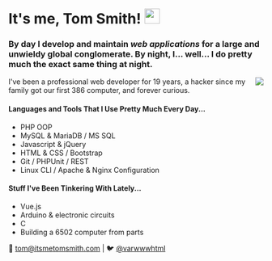 # It's me, Tom Smith! <img src="https://media.tenor.com/images/3b388fe03da271d2674faf85eb7c3fcd/tenor.gif" height="30" />

### By day I develop and maintain *web applications* for a large and unwieldy global conglomerate. By night, I... well... I do pretty much the exact same thing at night.

<img src="http://itsmetomsmith.com/egolf/egolf-svg.php" align="right" /> I've been a professional web developer for 19 years, a hacker since my family got our first 386 computer, and forever curious. 

#### Languages and Tools That I Use Pretty Much Every Day...
- PHP OOP 
- MySQL & MariaDB / MS SQL
- Javascript & jQuery
- HTML & CSS / Bootstrap
- Git / PHPUnit / REST
- Linux CLI / Apache & Nginx Configuration

#### Stuff I've Been Tinkering With Lately...
- Vue.js
- Arduino & electronic circuits
- C
- Building a 6502 computer from parts

📧  [tom@itsmetomsmith.com](mailto:tom@itsmetomsmith.com)  | 🐦  [@varwwwhtml](https://www.twitter.com/varwwwhtml)

